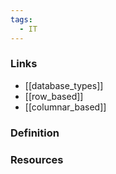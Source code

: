 ```yaml
---
tags:
  - IT
---
```

### Links
- [[database_types]]
- [[row_based]]
- [[columnar_based]]

### Definition

### Resources
